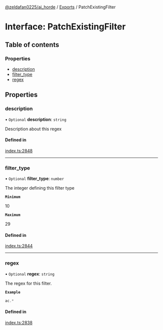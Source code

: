 [@zeldafan0225/ai_horde](../README.md) / [Exports](../modules.md) / PatchExistingFilter

# Interface: PatchExistingFilter

## Table of contents

### Properties

- [description](PatchExistingFilter.md#description)
- [filter\_type](PatchExistingFilter.md#filter_type)
- [regex](PatchExistingFilter.md#regex)

## Properties

### description

• `Optional` **description**: `string`

Description about this regex

#### Defined in

[index.ts:2848](https://github.com/ZeldaFan0225/ai_horde/blob/bd3c116/index.ts#L2848)

___

### filter\_type

• `Optional` **filter\_type**: `number`

The integer defining this filter type

**`Minimum`**

10

**`Maximum`**

29

#### Defined in

[index.ts:2844](https://github.com/ZeldaFan0225/ai_horde/blob/bd3c116/index.ts#L2844)

___

### regex

• `Optional` **regex**: `string`

The regex for this filter.

**`Example`**

```ts
ac.*
```

#### Defined in

[index.ts:2838](https://github.com/ZeldaFan0225/ai_horde/blob/bd3c116/index.ts#L2838)
